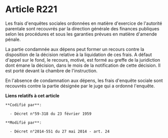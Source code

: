 # Article R221

Les frais d'enquêtes sociales ordonnées en matière d'exercice de l'autorité parentale sont recouvrés par la direction
générale des finances publiques selon les procédures et sous les garanties prévues en matière d'amende pénale. 

La partie condamnée aux dépens peut former un recours contre la disposition de la décision relative à la liquidation de ces
frais. A défaut d'appel sur le fond, le recours, motivé, est formé au greffe de la juridiction dont émane la décision, dans
le mois de la notification de cette décision. Il est porté devant la chambre de l'instruction. 

En l'absence de condamnation aux dépens, les frais d'enquête sociale sont recouvrés contre la partie désignée par le juge qui
a ordonné l'enquête.

**Liens relatifs à cet article**

	**Codifié par**:

	  - Décret n°59-318 du 23 février 1959

	**Modifié par**:

	  - Décret n°2014-551 du 27 mai 2014 - art. 24
